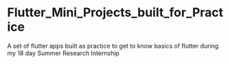 # Flutter_Mini_Projects_built_for_Practice
A set of flutter apps built as practice to get to know basics of flutter during my 18 day Summer Research Internship
